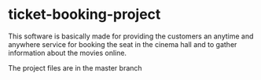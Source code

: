 # ticket-booking-project
This software is basically made for providing the customers an anytime and anywhere service for booking the seat in the cinema hall and to gather information about the movies online.


The project files are in the master branch
